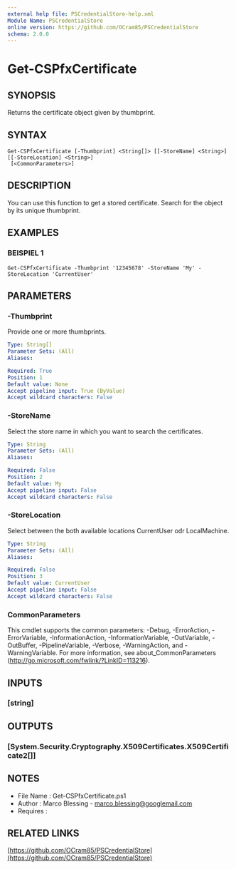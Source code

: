```yaml
---
external help file: PSCredentialStore-help.xml
Module Name: PSCredentialStore
online version: https://github.com/OCram85/PSCredentialStore
schema: 2.0.0
---
```


# Get-CSPfxCertificate

## SYNOPSIS
Returns the certificate object given by thumbprint.

## SYNTAX

```
Get-CSPfxCertificate [-Thumbprint] <String[]> [[-StoreName] <String>] [[-StoreLocation] <String>]
 [<CommonParameters>]
```

## DESCRIPTION
You can use this function to get a stored certificate.
Search for the object by its unique thumbprint.

## EXAMPLES

### BEISPIEL 1
```
Get-CSPfxCertificate -Thumbprint '12345678' -StoreName 'My' -StoreLocation 'CurrentUser'
```

## PARAMETERS

### -Thumbprint
Provide one or more thumbprints.

```yaml
Type: String[]
Parameter Sets: (All)
Aliases:

Required: True
Position: 1
Default value: None
Accept pipeline input: True (ByValue)
Accept wildcard characters: False
```

### -StoreName
Select the store name in which you want to search the certificates.

```yaml
Type: String
Parameter Sets: (All)
Aliases:

Required: False
Position: 2
Default value: My
Accept pipeline input: False
Accept wildcard characters: False
```

### -StoreLocation
Select between the both available locations CurrentUser odr LocalMachine.

```yaml
Type: String
Parameter Sets: (All)
Aliases:

Required: False
Position: 3
Default value: CurrentUser
Accept pipeline input: False
Accept wildcard characters: False
```

### CommonParameters
This cmdlet supports the common parameters: -Debug, -ErrorAction, -ErrorVariable, -InformationAction, -InformationVariable, -OutVariable, -OutBuffer, -PipelineVariable, -Verbose, -WarningAction, and -WarningVariable. For more information, see about_CommonParameters (http://go.microsoft.com/fwlink/?LinkID=113216).

## INPUTS

### [string]
## OUTPUTS

### [System.Security.Cryptography.X509Certificates.X509Certificate2[]]
## NOTES
- File Name   : Get-CSPfxCertificate.ps1
- Author      : Marco Blessing - marco.blessing@googlemail.com
- Requires    :

## RELATED LINKS

[https://github.com/OCram85/PSCredentialStore](https://github.com/OCram85/PSCredentialStore)

